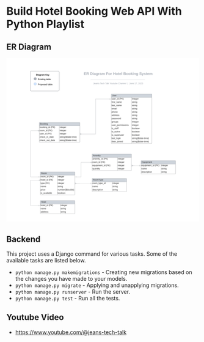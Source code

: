 # Build Hotel Booking Web API With Python Playlist

## ER Diagram

![er-diagram-for-hotel-booking-system](docs/er-diagram-for-hotel-booking-system.png)

## Backend

This project uses a Django command for various tasks. Some of the available tasks
are listed below.

* `python manage.py makemigrations`  - Creating new migrations based on the changes you have made to your models.
* `python manage.py migrate`         - Applying and unapplying migrations.
* `python manage.py runserver`       - Run the server.
* `python manage.py test`            - Run all the tests.

## Youtube Video

- https://www.youtube.com/@jeans-tech-talk
